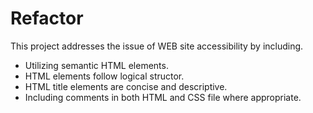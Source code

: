# Refactor

This project addresses the issue of WEB site accessibility by including.

* Utilizing semantic HTML elements.
* HTML elements follow logical structor.
* HTML title elements are concise and descriptive.
* Including comments in both HTML and CSS file where appropriate.
